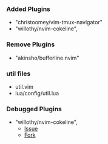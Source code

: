 ### Added Plugins
* "christoomey/vim-tmux-navigator" 
* "willothy/nvim-cokeline",

### Remove Plugins
* "akinsho/bufferline.nvim"

### util files
* util.vim
* lua/config/util.lua

### Debugged Plugins
* "willothy/nvim-cokeline",
  - [Issue](https://github.com/willothy/nvim-cokeline/issues/207)
  - [Fork](https://github.com/FlameTornado10/nvim-cokeline/)
